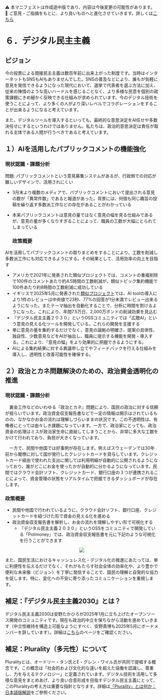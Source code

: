 ⚠️ 本マニフェストは作成途中版であり、内容は今後変更の可能性があります。  
💬 ご意見・ご指摘をもとに、より良いものへと進化させていきます。詳しくは[こちら](README.md#このマニフェスト自身もみんなの知恵を集めて改善していきます)

# ６．デジタル民主主義

## ビジョン

今の投票による間接民主主義は数百年前に出来上がった制度です。当時はインターネットもSNSもAIもありませんでした。SNSの普及などにより、誰もが気軽に意見を発信できるようになった現代において、選挙で代表者を選ぶ方法に加え、従来の陳情のような高いハードルを感じることなく、より多様な民意を個別の政策課題にきめ細かく反映できる仕組みが求められています。今のデジタル技術を使うことによって、より多くの人がより深いレベルでコラボレーションをすることが出来るようになると考えています。

また、デジタルツールを導入するといっても、最終的な意思決定をAI任せや多数決任せにするというわけではありません。私たちは、政治的意思決定は責任が取れる主体である人間が行うべきであると考えています。

## １）AIを活用したパブリックコメントの機能強化

### 現状認識・課題分析

問題: パブリックコメントという意見募集システムがあるが、行政側での対応が難しいデザインで、活用されにくい

* 3月末より複数のメディアで、パブリックコメントにおいて提出される意見の数が「異常件数」であると報道があった。背景には、何個も同じ趣旨の投稿を繰り返す多数派工作などの存在があることがわかっている  
* 本来パブリックコメントは意見の量ではなく意見の幅を見る仕組みであるが、意見の量が多くなりすぎることによって、職員の工数が大幅にとられてしまっている

  ### 政策概要

AIを活用してパブリックコメントの取りまとめをすることにより、工数を削減し多数派工作にも対応できるようにする。その結果として、活用効率の向上を目指す

* アメリカで2021年に発表された類似プロジェクトでは、コメントの重複削除で100件のコメントあたり約4.5時間の工数削減が、類似トピック集約機能で100件あたり約8時間の工数削減に成功している  
* イギリスで2025年5月に発表された[類似プロジェクト](https://ai.gov.uk/blogs/evaluating-consult-an-ai-tool-for-enhanced-public-consultation-analysis/)では、AI toolの導入により1件のレビューは中央値で23秒、77%の回答が1分未満でレビュー出来るようになった。またテーマ抽出を自動化することで、分析に時間を割けるようになった。これにより、年間7.5万日、2,000万ポンドの削減効果を見込む  
* 『デジタル民主主義２０３０』というOSSコミュニティでは「広聴AI」という意見の見える化ツールを開発している。これらの開発を支援する
* 単に意見の量を集約するだけでなく、意見の論拠の明確さ、提案の具体性、独自性、少数意見などをAIが抽出し、職員に提示する機能を開発・導入する。これにより、「意見の幅」をより効果的に把握できるようにする。
* AIによる集約結果に対する異議申し立てやフィードバックを行える仕組みを導入し、透明性と改善可能性を確保する。

## ２）政治とカネ問題解決のための、政治資金透明化の推進

### 現状認識・課題分析

　裏金工作などのいわゆる『政治とカネ』問題により、国民の政治に対する信頼が揺らいでいます。政治資金収支報告書などで一定の情報は開示はされているものの、なかなかお金の流れは理解しづらいままの状況です。この不透明性は、有権者にとっては由々しき課題になっています。一方で、政治家にとっても、政治資金の処理はミスが政治家生命に直結してしまうことから、非常に多大な工数をかけて行われており、負担が大きくなっています。

　一方で、民間や他国では好事例が存在します。例えばスウェーデンでは30年前から閣僚に対して国が発行したクレジットカードを貸与しています。クレジットカード経由で使われた支出に関しては利用明細が自動的に公開されるようになっており、誰がどこにお金を使ったかが自動的に分かるようになっています。民間ではクラウド会計ソフト、クレジットカード、銀行口座の３つが連携されることによって、資金管理の状態をリアルタイムで把握できるダッシュボードが存在します。

### 政策概要

* 民間や他国で行われているように、クラウド会計ソフト、銀行口座、クレジットカードを紐づけた形で資金の見える化を進める  
* 政治資金収支報告書を解析し、お金の流れを理解しやすい形で可視化する  
  * 『デジタル民主主義２０３０』というOSSをコミュニティで開発している「Polimoney」では、政治資金収支報告書を元に下記のような可視化を行うことができます  
<p align="center">
  <img src="https://github.com/user-attachments/assets/bf5de7d9-c5d6-4eea-8154-579693106340">
</p>
また、国民生活におけるキャッシュレス化・デジタル化の推進にあたっては、単に利便性を伝えるだけでなく、それがもたらす社会全体の効率化や、より豊かで便利な未来像（ビジョン）を丁寧に発信することで、国民の理解と自発的な協力を促します。特に、変化への不安に寄り添ったコミュニケーションを重視します。

## 補足：『デジタル民主主義2030』とは？

デジタル民主主義2030は安野たかひろが2025年1月に立ち上げたオープンソース開発のコミュニティです。現在も政治的中立を保ちながら活動を進めていきます（中立性維持を構造上可能なようにすべく、安野貴博も2025年5月にボードメンバーを辞しています）。詳細は[こちら](https://dd2030.org/)のページをご確認ください。

## 補足：Plurality（多元性）について

Pluralityとは、オードリー・タン氏とE・グレン・ワイル氏が共同で提唱する概念です。この概念は「社会的および文化的な違いを超えた協働を認識し、尊重し、力を与えるテクノロジー」と定義されています。デジタル技術を活用して多様な意見をまとめあげ、より良い合意形成を目指すデジタル民主主義にとって、このPluralityの考え方は重要な指針となります。詳細は[「Plurality」とは何か｜日本語版解説](https://wired.jp/article/what-is-plurality-book/)をご参照ください。